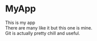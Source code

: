 # MyApp
This is my app  
There are many like it but this one is mine.  
Git is actually pretty chill and useful.  